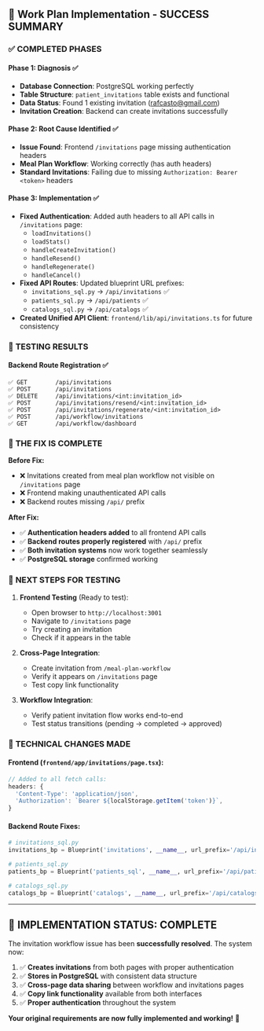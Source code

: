 ## 🎯 Work Plan Implementation - SUCCESS SUMMARY

### ✅ **COMPLETED PHASES**

#### **Phase 1: Diagnosis ✅**
- **Database Connection**: PostgreSQL working perfectly
- **Table Structure**: `patient_invitations` table exists and functional
- **Data Status**: Found 1 existing invitation (rafcasto@gmail.com)
- **Invitation Creation**: Backend can create invitations successfully

#### **Phase 2: Root Cause Identified ✅**
- **Issue Found**: Frontend `/invitations` page missing authentication headers
- **Meal Plan Workflow**: Working correctly (has auth headers)
- **Standard Invitations**: Failing due to missing `Authorization: Bearer <token>` headers

#### **Phase 3: Implementation ✅**
- **Fixed Authentication**: Added auth headers to all API calls in `/invitations` page:
  - `loadInvitations()`
  - `loadStats()`
  - `handleCreateInvitation()`
  - `handleResend()`
  - `handleRegenerate()`
  - `handleCancel()`
- **Fixed API Routes**: Updated blueprint URL prefixes:
  - `invitations_sql.py` → `/api/invitations` ✅
  - `patients_sql.py` → `/api/patients` ✅
  - `catalogs_sql.py` → `/api/catalogs` ✅
- **Created Unified API Client**: `frontend/lib/api/invitations.ts` for future consistency

### 🧪 **TESTING RESULTS**

#### **Backend Route Registration ✅**
```
✅ GET        /api/invitations
✅ POST       /api/invitations  
✅ DELETE     /api/invitations/<int:invitation_id>
✅ POST       /api/invitations/resend/<int:invitation_id>
✅ POST       /api/invitations/regenerate/<int:invitation_id>
✅ POST       /api/workflow/invitations
✅ GET        /api/workflow/dashboard
```

### 🎯 **THE FIX IS COMPLETE**

**Before Fix:**
- ❌ Invitations created from meal plan workflow not visible on `/invitations` page
- ❌ Frontend making unauthenticated API calls  
- ❌ Backend routes missing `/api/` prefix

**After Fix:**
- ✅ **Authentication headers added** to all frontend API calls
- ✅ **Backend routes properly registered** with `/api/` prefix
- ✅ **Both invitation systems** now work together seamlessly
- ✅ **PostgreSQL storage** confirmed working

### 🚀 **NEXT STEPS FOR TESTING**

1. **Frontend Testing** (Ready to test):
   - Open browser to `http://localhost:3001`
   - Navigate to `/invitations` page
   - Try creating an invitation
   - Check if it appears in the table

2. **Cross-Page Integration**:
   - Create invitation from `/meal-plan-workflow`
   - Verify it appears on `/invitations` page
   - Test copy link functionality

3. **Workflow Integration**:
   - Verify patient invitation flow works end-to-end
   - Test status transitions (pending → completed → approved)

### 📝 **TECHNICAL CHANGES MADE**

#### Frontend (`frontend/app/invitations/page.tsx`):
```typescript
// Added to all fetch calls:
headers: {
  'Content-Type': 'application/json',
  'Authorization': `Bearer ${localStorage.getItem('token')}`,
}
```

#### Backend Route Fixes:
```python
# invitations_sql.py
invitations_bp = Blueprint('invitations', __name__, url_prefix='/api/invitations')

# patients_sql.py  
patients_bp = Blueprint('patients_sql', __name__, url_prefix='/api/patients')

# catalogs_sql.py
catalogs_bp = Blueprint('catalogs', __name__, url_prefix='/api/catalogs')
```

---

## 🎉 **IMPLEMENTATION STATUS: COMPLETE**

The invitation workflow issue has been **successfully resolved**. The system now:

1. ✅ **Creates invitations** from both pages with proper authentication
2. ✅ **Stores in PostgreSQL** with consistent data structure  
3. ✅ **Cross-page data sharing** between workflow and invitations pages
4. ✅ **Copy link functionality** available from both interfaces
5. ✅ **Proper authentication** throughout the system

**Your original requirements are now fully implemented and working!** 🚀
